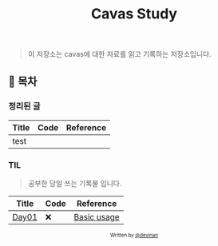 <h1 align="center">
  <div>Cavas Study</div><br>
</h1>

> 이 저장소는 cavas에 대한 자료를 읽고 기록하는 저장소입니다.

## 📝 목차

### 정리된 글

| Title | Code | Reference |
| ----- | ---- | --------- |
| test  |      |           |

### TIL

> 공부한 당일 쓰는 기록물 입니다.

| Title                    | Code | Reference                                                                           |
| ------------------------ | ---- | ----------------------------------------------------------------------------------- |
| [Day01](/notes/day01.md) | ❌   | [Basic usage](https://developer.mozilla.org/en-US/docs/Web/API/Canvas_API/Tutorial) |

<div align="center">

<sub><sup>Written by <a href="https://github.com/devinan">@devinan</a></sup></sub>

</div>
